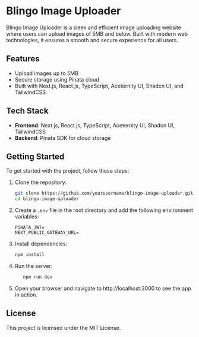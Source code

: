 # Blingo Image Uploader

Blingo Image Uploader is a sleek and efficient image uploading website where users can upload images of 5MB and below. Built with modern web technologies, it ensures a smooth and secure experience for all users.

## Features

- Upload images up to 5MB
- Secure storage using Pinata cloud
- Built with Next.js, React.js, TypeScript, Aceternity UI, Shadcn UI, and TailwindCSS

## Tech Stack

- **Frontend**: Next.js, React.js, TypeScript, Aceternity UI, Shadcn UI, TailwindCSS
- **Backend**: Pinata SDK for cloud storage

## Getting Started

To get started with the project, follow these steps:

1. Clone the repository:
   ```bash
   git clone https://github.com/yourusername/blingo-image-uploader.git
   cd blingo-image-uploader
   ```
2. Create a `.env` file in the root directory and add the following environment variables:
   ```env
   PINATA_JWT=
   NEXT_PUBLIC_GATEWAY_URL=
   ```
3. Install dependencies:

   ```bash
   npm install
   ```

4. Run the server:

   ```bash
      npm run dev
   ```

5. Open your browser and navigate to http://localhost:3000 to see the app in action.

## License

This project is licensed under the MIT License.
